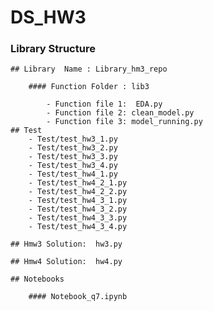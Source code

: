 # DS_HW3
  ### Library Structure

    ## Library  Name : Library_hm3_repo 

        #### Function Folder : lib3

            - Function file 1:  EDA.py
            - Function file 2: clean_model.py
            - Function file 3: model_running.py
    ## Test
        - Test/test_hw3_1.py
        - Test/test_hw3_2.py
        - Test/test_hw3_3.py
        - Test/test_hw3_4.py
        - Test/test_hw4_1.py
        - Test/test_hw4_2_1.py
        - Test/test_hw4_2_2.py
        - Test/test_hw4_3_1.py
        - Test/test_hw4_3_2.py
        - Test/test_hw4_3_3.py
        - Test/test_hw4_3_4.py  
      
    ## Hmw3 Solution:  hw3.py  

    ## Hmw4 Solution:  hw4.py  

    ## Notebooks  

        #### Notebook_q7.ipynb
